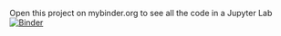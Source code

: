 Open this project on mybinder.org to see all the code in a Jupyter Lab
[![Binder](https://mybinder.org/badge_logo.svg)](https://mybinder.org/v2/gh/TheMartinizer/MultiSolutionPuzzle/binder-20240924-0?labpath=PuzzleGenerator.ipynb)

